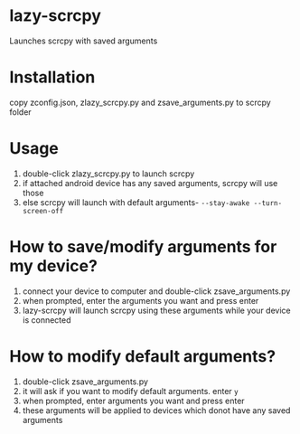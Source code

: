 # lazy-scrcpy
Launches scrcpy with saved arguments

# Installation
copy zconfig.json, zlazy_scrcpy.py and zsave_arguments.py to scrcpy folder

# Usage
1. double-click zlazy_scrcpy.py to launch scrcpy
2. if attached android device has any saved arguments, scrcpy will use those
3. else scrcpy will launch with default arguments- `--stay-awake --turn-screen-off`

# How to save/modify arguments for my device?
1. connect your device to computer and double-click zsave_arguments.py
2. when prompted, enter the arguments you want and press enter
3. lazy-scrcpy will launch scrcpy using these arguments while your device is connected

# How to modify default arguments?
1. double-click zsave_arguments.py
2. it will ask if you want to modify default arguments. enter `y`
3. when prompted, enter arguments you want and press enter
4. these arguments will be applied to devices which donot have any saved arguments

